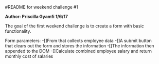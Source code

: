 #README for weekend challenge #1

**Author: Priscilla Gyamfi**
**1/6/17**

The goal of the first weekend challenge is to create a form with basic functionality.

Form parameters:
-[]From that collects employee data
-[]A submit button that clears out the form and stores the information
-[]The information then appended to the DOM
-[]Calculate combined employee salary and return monthly cost of salaries
